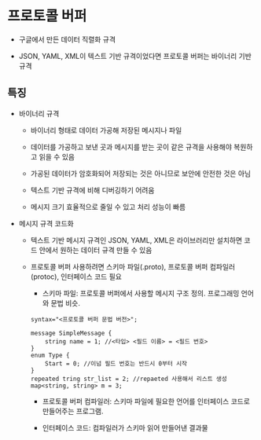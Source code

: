 # 프로토콜 버퍼

- 구글에서 만든 데이터 직렬화 규격

- JSON, YAML, XML이 텍스트 기반 규격이었다면 프로토콜 버퍼는 바이너리 기반 규격

## 특징

- 바이너리 규격

  - 바이너리 형태로 데이터 가공해 저장된 메시지나 파일

  - 데이터를 가공하고 보낸 곳과 메시지를 받는 곳이 같은 규격을 사용해야 복원하고 읽을 수 있음

  - 가공된 데이터가 암호화되어 저장되는 것은 아니므로 보안에 안전한 것은 아님

  - 텍스트 기반 규격에 비해 디버깅하기 어려움

  - 메시지 크기 효율적으로 줄일 수 있고 처리 성능이 빠름

- 메시지 규격 코드화

  - 텍스트 기반 메시지 규격인 JSON, YAML, XML은 라이브러리만 설치하면 코드 안에서 원하는 데이터 규격 만들 수 있음

  - 프로토콜 버퍼 사용하려면 스키마 파일(.proto), 프로토콜 버퍼 컴파일러(protoc), 인터페이스 코드 필요

    - 스키마 파일: 프로토콜 버퍼에서 사용할 메시지 구조 정의. 프로그래밍 언어와 문법 비슷.

    ```
    syntax="<프로토콜 버퍼 문법 버전>";

    message SimpleMessage {
        string name = 1; //<타입> <필드 이름> = <필드 번호>
    }
    enum Type {
        Start = 0; //이넘 필드 번호는 반드시 0부터 시작
    }
    repeated tring str_list = 2; //repaeted 사용해서 리스트 생성
    map<string, string> m = 3;
    ```

    - 프로토콜 버퍼 컴파일러: 스키마 파일에 필요한 언어를 인터페이스 코드로 만들어주는 프로그램.

    - 인터페이스 코드: 컴파일러가 스키마 읽어 만들어낸 결과물
